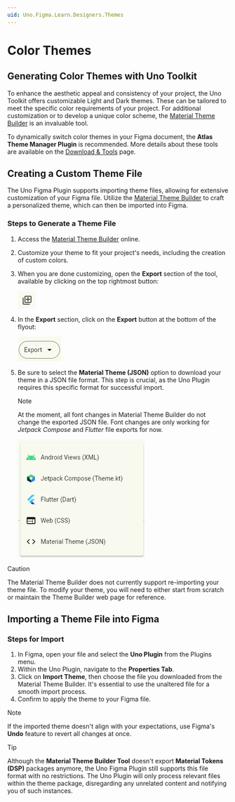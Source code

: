 ```yaml
---
uid: Uno.Figma.Learn.Designers.Themes
---
```


# Color Themes

## Generating Color Themes with Uno Toolkit

To enhance the aesthetic appeal and consistency of your project, the Uno Toolkit offers customizable Light and Dark themes. These can be tailored to meet the specific color requirements of your project. For additional customization or to develop a unique color scheme, the [Material Theme Builder](https://aka.platform.uno/uno-material-themebuilder) is an invaluable tool.

To dynamically switch color themes in your Figma document, the **Atlas Theme Manager Plugin** is recommended. More details about these tools are available on the [Download & Tools](../../download.md) page.

## Creating a Custom Theme File

The Uno Figma Plugin supports importing theme files, allowing for extensive customization of your Figma file. Utilize the [Material Theme Builder](https://aka.platform.uno/uno-material-themebuilder) to craft a personalized theme, which can then be imported into Figma.

### Steps to Generate a Theme File

1. Access the [Material Theme Builder](https://aka.platform.uno/uno-material-themebuilder) online.
2. Customize your theme to fit your project's needs, including the creation of custom colors.
3. When you are done customizing, open the **Export** section of the tool, available by clicking on the top rightmost button:

    ![material-theme-export-section](assets/material-theme-export-section.png)

4. In the **Export** section, click on the **Export** button at the bottom of the flyout:

    ![material-theme-export-button](assets/material-theme-export-button.png)

5. Be sure to select the **Material Theme (JSON)** option to download your theme in a JSON file format. This step is crucial, as the Uno Plugin requires this specific format for successful import.

    > [!NOTE]
    > At the moment, all font changes in Material Theme Builder do not change the exported JSON file. Font changes are only working for _Jetpack Compose_ and _Flutter_ file exports for now.

    ![material-theme-export-json](assets/material-theme-export-json.png)

> [!CAUTION]
> The Material Theme Builder does not currently support re-importing your theme file. To modify your theme, you will need to either start from scratch or maintain the Theme Builder web page for reference.

## Importing a Theme File into Figma

### Steps for Import

1. In Figma, open your file and select the **Uno Plugin** from the Plugins menu.
2. Within the Uno Plugin, navigate to the **Properties Tab**.
3. Click on **Import Theme**, then choose the file you downloaded from the Material Theme Builder. It's essential to use the unaltered file for a smooth import process.
4. Confirm to apply the theme to your Figma file.

> [!NOTE]
> If the imported theme doesn't align with your expectations, use Figma's **Undo** feature to revert all changes at once.

> [!TIP]
> Although the **Material Theme Builder Tool** doesn't export **Material Tokens (DSP)** packages anymore, the Uno Figma Plugin still supports this file format with no restrictions.
> The Uno Plugin will only process relevant files within the theme package, disregarding any unrelated content and notifying you of such instances.
